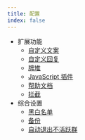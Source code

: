 ```yaml
---
title: 配置
index: false
---
```

- 扩展功能
  - [自定义文案](./custom_text.md)
  - [自定义回复](./reply.md)
  - [牌堆](./deck.md)
  - [JavaScript 插件](./jsscript.md)
  - [帮助文档](./helpdoc.md)
  - [拦截](./censor.md)
- 综合设置
  - [黑白名单](./ban.md)
  - [备份](./backup.md)
  - [自动退出不活跃群](./quit_grp_auto.md)
